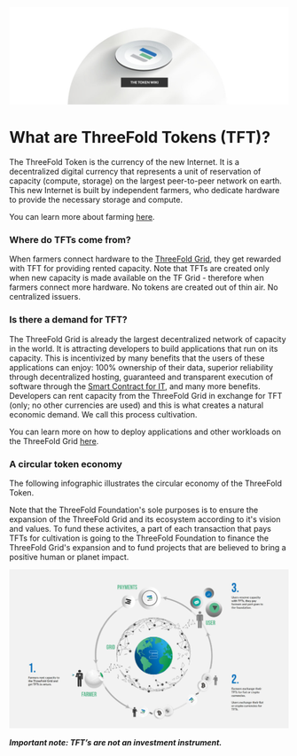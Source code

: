 ![](./img/tokenwiki.png)

# What are ThreeFold Tokens (TFT)?

The ThreeFold Token is the currency of the new Internet. It is a decentralized digital currency that represents  a unit of reservation of capacity (compute, storage) on the largest peer-to-peer network on earth. This new Internet is built by independent farmers, who dedicate hardware to provide the necessary storage and compute. 

You can learn more about farming [here](introduction.md). 

### Where do TFTs come from?
When farmers connect hardware to the [ThreeFold Grid](grid_what.md), they get rewarded with TFT for providing rented capacity. Note that TFTs are created only when new capacity is made available on the TF Grid - therefore when farmers connect more hardware. No tokens are created out of thin air. No centralized issuers. 

### Is there a demand for TFT?
The ThreeFold Grid is already the largest decentralized network of capacity in the world. It is attracting developers to build applications that run on its capacity. This is incentivized by many benefits that the users of these applications can enjoy: 100% ownership of their data, superior reliability through decentralized hosting, guaranteed and transparent execution of software through the [Smart Contract for IT](whitepapers\capacity_layer\capacity_layer_image.md), and many more benefits. Developers can rent capacity from the ThreeFold Grid in exchange for TFT (only; no other currencies are used) and this is what creates a natural economic demand. We call this process cultivation.

You can learn more on how to deploy applications and other workloads on the ThreeFold Grid [here](https://cloud.threefold.io/).

### A circular token economy
The following infographic illustrates the circular economy of the ThreeFold Token. 

Note that the ThreeFold Foundation's sole purposes is to ensure the expansion of the ThreeFold Grid and its ecosystem according to it's vision and values. To fund these activites, a part of each transaction that pays TFTs for cultivation is going to the ThreeFold Foundation to finance the ThreeFold Grid's expansion and to fund projects that are believed to bring a positive human or planet impact.

![](./img/circular_tft.png)

***Important note: TFT’s are not an investment instrument.***